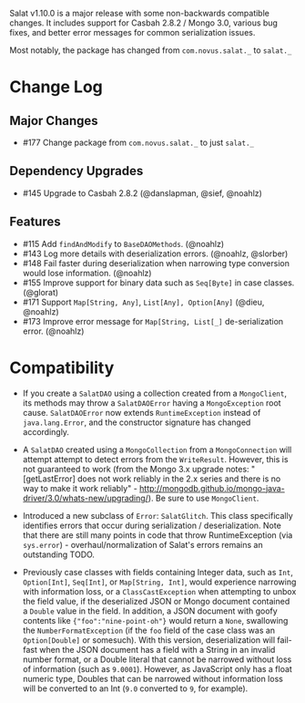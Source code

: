 Salat v1.10.0 is a major release with some non-backwards compatible changes. It includes support for Casbah 2.8.2 / Mongo 3.0, various bug fixes, and better error messages for common serialization issues.

Most notably, the package has changed from `com.novus.salat._` to `salat._`

# Change Log

## Major Changes

- \#177 Change package from `com.novus.salat._` to just `salat._`

## Dependency Upgrades

- \#145 Upgrade to Casbah 2.8.2 (@danslapman, @sief, @noahlz)

## Features

- \#115 Add `findAndModify` to `BaseDAOMethods`. (@noahlz)
- \#143 Log more details with deserialization errors. (@noahlz, @slorber)
- \#148 Fail faster during deserialization when narrowing type conversion would lose information. (@noahlz)
- \#155 Improve support for binary data such as `Seq[Byte]` in case classes. (@glorat)
- \#171 Support `Map[String, Any]`, `List[Any], Option[Any]` (@dieu, @noahlz)
- \#173 Improve error message for `Map[String, List[_]` de-serialization error. (@noahlz)

# Compatibility

- If you create a `SalatDAO` using a collection created from a `MongoClient`, its methods may throw a `SalatDAOError` having a `MongoException` root cause. `SalatDAOError` now extends `RuntimeException` instead of `java.lang.Error`, and the constructor signature has changed accordingly.

- A `SalatDAO` created using a `MongoCollection` from a `MongoConnection` will attempt attempt to detect errors from the `WriteResult`. However, this is not guaranteed to work (from the Mongo 3.x upgrade notes: "[getLastError] does not work reliably in the 2.x series and there is no way to make it work reliably" - http://mongodb.github.io/mongo-java-driver/3.0/whats-new/upgrading/). Be sure to use `MongoClient`.

- Introduced a new subclass of `Error`: `SalatGlitch`. This class specifically identifies errors that occur during serialization / deserialization. Note that there are still many points in code that throw RuntimeException (via `sys.error`) - overhaul/normalization of Salat's errors remains an outstanding TODO.

- Previously case classes with fields containing Integer data, such as `Int`, `Option[Int]`, `Seq[Int]`, or `Map[String, Int]`, would experience narrowing with information loss, or a `ClassCastException` when attempting to unbox the field value, if the deserialized JSON or Mongo document contained a `Double` value in the field. In addition, a JSON document with goofy contents like `{"foo":"nine-point-oh"}` would return a `None`, swallowing the `NumberFormatException` (if the `foo` field of the case class was an `Option[Double]` or somesuch).  With this version, deserialization will fail-fast when the JSON document has a field with a String in an invalid number format, or a Double literal that cannot be narrowed without loss of information (such as `9.0001`). However, as JavaScript only has a float numeric type, Doubles that can be narrowed without information loss will be converted to an Int (`9.0` converted to `9`, for example).
